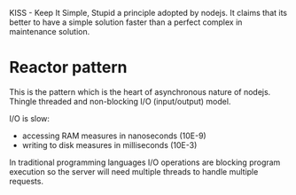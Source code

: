KISS - Keep It Simple, Stupid a principle adopted by nodejs.
It claims that its better to have a simple solution faster than a perfect
complex in maintenance solution.




# Reactor pattern
This is the pattern which is the heart of asynchronous nature of nodejs.
Thingle threaded and non-blocking I/O (input/output) model.

I/O is slow:
- accessing RAM measures in nanoseconds (10E-9)
- writing to disk measures in milliseconds (10E-3)

In traditional programming languages I/O operations are blocking program
execution so the server will need multiple threads to handle multiple requests.
